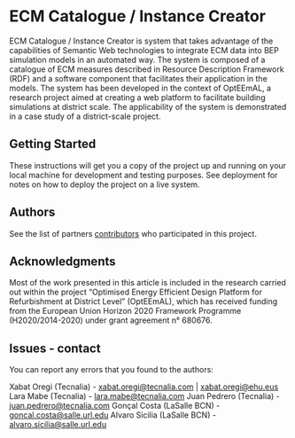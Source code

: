 # ECM Catalogue / Instance Creator

ECM Catalogue / Instance Creator is system that takes advantage of the capabilities of Semantic Web technologies to integrate ECM data into BEP simulation models in an automated way. The system is composed of a catalogue of ECM measures described in Resource Description Framework (RDF) and a software component that facilitates their application in the models. The system has been developed in the context of OptEEmAL, a research project aimed at creating a web platform to facilitate building simulations at district scale. The applicability of the system is demonstrated in a case study of a district-scale project.

## Getting Started

These instructions will get you a copy of the project up and running on your local machine for development and testing purposes. See deployment for notes on how to deploy the project on a live system.

## Authors

See the list of partners [contributors](https://www.opteemal-project.eu/about-opteemal/partners.html) who participated in this project.

## Acknowledgments

Most of the work presented in this article is included in the research carried out within the project “Optimised Energy Efficient Design Platform for Refurbishment at District Level” (OptEEmAL), which has received funding from the European Union Horizon 2020 Framework Programme (H2020/2014-2020) under grant agreement n° 680676.

## Issues - contact

You can report any errors that you found to the authors: 

Xabat Oregi (Tecnalia) - xabat.oregi@tecnalia.com | xabat.oregi@ehu.eus 
Lara Mabe (Tecnalia) - lara.mabe@tecnalia.com
Juan Pedrero (Tecnalia) - juan.pedrero@tecnalia.com
Gonçal Costa (LaSalle BCN) - goncal.costa@salle.url.edu 
Alvaro Sicilia (LaSalle BCN) - alvaro.sicilia@salle.url.edu